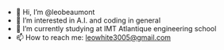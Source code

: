 - 👋 Hi, I’m @leobeaumont
- 👀 I’m interested in A.I. and coding in general
- 🌱 I’m currently studying at IMT Atlantique engineering school
- 📫 How to reach me: leowhite3005@gmail.com

<!---
leobeaumont/leobeaumont is a ✨ special ✨ repository because its `README.md` (this file) appears on your GitHub profile.
You can click the Preview link to take a look at your changes.
--->
